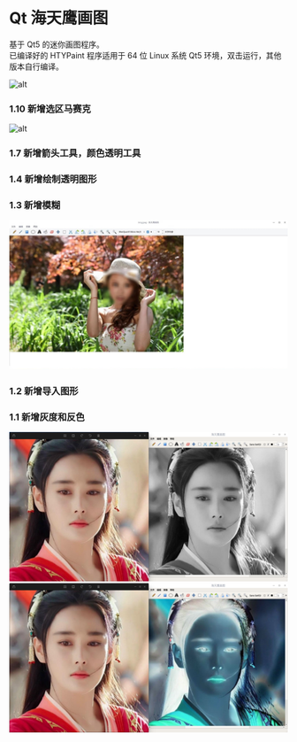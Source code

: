 # Qt 海天鹰画图
基于 Qt5 的迷你画图程序。  
已编译好的 HTYPaint 程序适用于 64 位 Linux 系统 Qt5 环境，双击运行，其他版本自行编译。  

![alt](preview.png)  
### 1.10 新增选区马赛克
![alt](mosaic.png)  
### 1.7 新增箭头工具，颜色透明工具
### 1.4 新增绘制透明图形
### 1.3 新增模糊
![alt](blur.jpg)  
### 1.2 新增导入图形
### 1.1 新增灰度和反色
![alt](gray.jpg)  
![alt](invert.jpg)  
